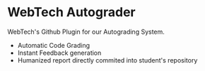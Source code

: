 # WebTech Autograder
WebTech's Github Plugin for our Autograding System.
- Automatic Code Grading
- Instant Feedback generation
- Humanized report directly commited into student's repository
 